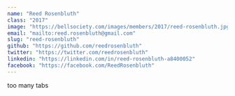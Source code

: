 ```yaml
---
name: "Reed Rosenbluth"
class: "2017"
image: "https://bellsociety.com/images/members/2017/reed-rosenbluth.jpg"
email: "mailto:reed.rosenbluth@gmail.com"
slug: "reed-rosenbluth"
github: "https://github.com/reedrosenbluth"
twitter: "https://twitter.com/reedrosenbluth"
linkedin: "https://linkedin.com/in/reed-rosenbluth-a8400052"
facebook: "https://facebook.com/ReedRosenbluth"
---
```

too many tabs